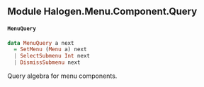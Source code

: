 ## Module Halogen.Menu.Component.Query

#### `MenuQuery`

``` purescript
data MenuQuery a next
  = SetMenu (Menu a) next
  | SelectSubmenu Int next
  | DismissSubmenu next
```

Query algebra for menu components.


